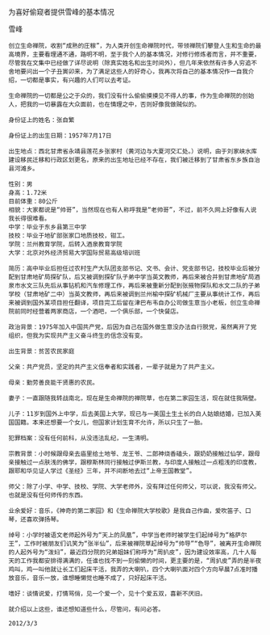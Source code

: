 为喜好偷窥者提供雪峰的基本情况

雪峰


    创立生命禅院，收割“成熟的庄稼”，为人类开创生命禅院时代，带领禅院们攀登人生和生命的最高境界，主要看理通不通，路明不明，至于我个人的基本情况，对修行修炼者而言，并不重要，尽管我在文集中已经做了详尽说明（除真实姓名和出生时间外），但几年来依然有许多人穷追不舍地要问出一个子丑寅卯来，为了满足这些人的好奇心，我再次将自己的基本情况作一自我介绍，一切都是事实，有兴趣的人们可以去考证。

    生命禅院的一切都是公之于众的，我们没有什么偷偷摸摸见不得人的事，作为生命禅院的创始人，把我的一切暴露在大众面前，也在情理之中，否则好像我做贼似的。

    身份证上的姓名：张自繁

    身份证上的出生日期：1957年7月17日

    出生地点：西北甘肃省永靖县莲花乡张家村（黄河边与大夏河交汇处。）说明，由于刘家峡水库建设移民迁移和行政区划更名，原来的出生地址已经不存在，我们被迁移到了甘肃省东乡族自治县河滩乡。

    性别：男
    身高：1.72米
    目前体重：80公斤
    相貌：大家都说是“帅哥”，当然现在也有人称呼我是“老帅哥”，不过，前不久网上好像有人说我长得很难看。
    中学：毕业于东乡县第三中学
    技校：毕业于地矿部张家口地质技校，钳工。
    学院：兰州教育学院，后转入酒泉教育学院
    大学：北京对外经济贸易大学国际贸易高级培训班

    简历：高中毕业后担任过农村生产大队团支部书记、文书、会计、党支部书记，技校毕业后被分配到甘肃地矿局探矿队，后又被调到探矿队子弟中学当英文教师，再后来被合并到甘肃地矿局酒泉市水文三队先后从事钻机和汽车修理工作，再后来被重新分配到张掖物探队和水文二队的子弟学校（甘肃地矿二中）当英文教师，再后来被调到兰州榆中探矿机械厂主要从事统计工作，再后来被调到国外某项目担任翻译，项目完工后留在津巴布韦自办公司做生意当小老板，创立生命禅院前同时经营着两家商店，一个酒吧，一个俱乐部，一个快餐店。

    政治背景：1975年加入中国共产党，后因为自己在国外做生意没办法自行脱党，虽然离开了党组织，但我为实现共产主义奋斗终生的信念没有变。

    出生背景：贫苦农民家庭

    父亲：共产党员，坚定的共产主义信奉者和实践者，一辈子就是为了共产主义。

    母亲：勤劳善良能干贤惠的农民。

    妻子：一直跟随我转战南北，现在是生命禅院的禅院草，也在第二家园生活，现在就住我隔壁。

    儿子：11岁到国外上中学，后去美国上大学，现已与一美国土生土长的白人姑娘结婚，已加入美国国籍。本来还想要一个女儿，但国家计划生育不允许，所以只生了一胎。

    犯罪档案：没有任何前科，从没违法乱纪，一生清明。

    宗教背景：小时候跟母亲去庙里给土地爷、龙王爷、二郎神烧香磕头，跟奶奶接触过仙学，跟母亲接触过一点肤浅的佛学，跟穆斯林同行接触过伊斯兰教，与印度人接触过一点粗浅的印度教，跟耶和华见证人学过《圣经》三年，并不间断地去过“上帝王国教堂”。

    师父：除了小学、中学、技校、学院、大学老师外，没有拜过任何师父，可以说，我没有师父。也就是没有任何师传的东西。

    业余爱好：音乐，《神奇的第二家园》和《生命禅院大学校歌》是我自己作曲，爱吹笛子、口琴，还喜欢弹扬琴。

    绰号：小学时被语文老师起外号为“天上的凤凰”，中学当老师时被学生们起绰号为“格萨尔王”，工作时被朋友们讥笑为“张半仙”，后来被禅院草起绰号为“帅导”“色导”，被离开生命禅院的人起外号为“泼妇”，最近四分院的兄弟姐妹们称呼为“周扒皮”，因为建设效率高，几十人每天的工作我都安排得满满的，任谁也找不到一刻偷懒的时间，更主要的是，“周扒皮”弄的是半夜鸡叫，鸡一叫他就让长工们起床干活，我弄的大喇叭，四个大喇叭面对四个方向早晨7点准时播放音乐，音乐一放，谁想睡懒觉也睡不成了，只好起床干活。

    嗜好：谈情说爱，打情骂俏，见一个爱一个，见十个爱五双，喜新不厌旧。

    就介绍以上这些，谁还想知道些什么，尽管问，有问必答。

    2012/3/3




